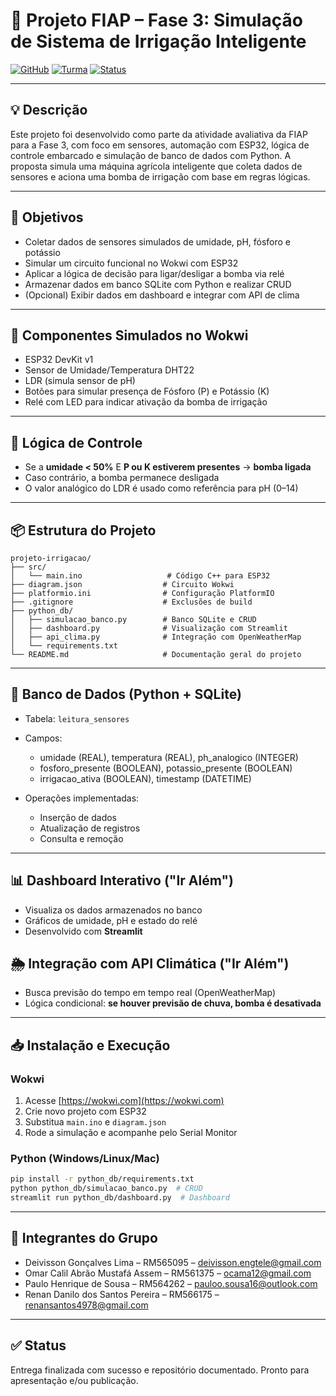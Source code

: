 # 🌿 Projeto FIAP – Fase 3: Simulação de Sistema de Irrigação Inteligente

[![GitHub](https://img.shields.io/badge/Grupo-FarmTech%20Solutions-green)](https://github.com/seu-grupo/exemplo)
[![Turma](https://img.shields.io/badge/Turma-1TIAOB%2F2025-blue)]()
[![Status](https://img.shields.io/badge/Status-Concluído-success)]()

---

## 💡 Descrição

Este projeto foi desenvolvido como parte da atividade avaliativa da FIAP para a Fase 3, com foco em sensores, automação com ESP32, lógica de controle embarcado e simulação de banco de dados com Python. A proposta simula uma máquina agrícola inteligente que coleta dados de sensores e aciona uma bomba de irrigação com base em regras lógicas.

---

## 🎯 Objetivos

* Coletar dados de sensores simulados de umidade, pH, fósforo e potássio
* Simular um circuito funcional no Wokwi com ESP32
* Aplicar a lógica de decisão para ligar/desligar a bomba via relé
* Armazenar dados em banco SQLite com Python e realizar CRUD
* (Opcional) Exibir dados em dashboard e integrar com API de clima

---

## 🔧 Componentes Simulados no Wokwi

* ESP32 DevKit v1
* Sensor de Umidade/Temperatura DHT22
* LDR (simula sensor de pH)
* Botões para simular presença de Fósforo (P) e Potássio (K)
* Relé com LED para indicar ativação da bomba de irrigação

---

## 🧠 Lógica de Controle

* Se a **umidade < 50%** E **P ou K estiverem presentes** → **bomba ligada**
* Caso contrário, a bomba permanece desligada
* O valor analógico do LDR é usado como referência para pH (0–14)

---

## 📦 Estrutura do Projeto

```
projeto-irrigacao/
├── src/
│   └── main.ino                   # Código C++ para ESP32
├── diagram.json                  # Circuito Wokwi
├── platformio.ini                # Configuração PlatformIO
├── .gitignore                    # Exclusões de build
├── python_db/
│   ├── simulacao_banco.py        # Banco SQLite e CRUD
│   ├── dashboard.py              # Visualização com Streamlit
│   ├── api_clima.py              # Integração com OpenWeatherMap
│   └── requirements.txt
└── README.md                     # Documentação geral do projeto
```

---

## 🧪 Banco de Dados (Python + SQLite)

* Tabela: `leitura_sensores`

* Campos:

  * umidade (REAL), temperatura (REAL), ph\_analogico (INTEGER)
  * fosforo\_presente (BOOLEAN), potassio\_presente (BOOLEAN)
  * irrigacao\_ativa (BOOLEAN), timestamp (DATETIME)

* Operações implementadas:

  * Inserção de dados
  * Atualização de registros
  * Consulta e remoção

---

## 📊 Dashboard Interativo ("Ir Além")

* Visualiza os dados armazenados no banco
* Gráficos de umidade, pH e estado do relé
* Desenvolvido com **Streamlit**

## 🌦 Integração com API Climática ("Ir Além")

* Busca previsão do tempo em tempo real (OpenWeatherMap)
* Lógica condicional: **se houver previsão de chuva, bomba é desativada**

---

## 📥 Instalação e Execução

### Wokwi

1. Acesse [https://wokwi.com](https://wokwi.com)
2. Crie novo projeto com ESP32
3. Substitua `main.ino` e `diagram.json`
4. Rode a simulação e acompanhe pelo Serial Monitor

### Python (Windows/Linux/Mac)

```bash
pip install -r python_db/requirements.txt
python python_db/simulacao_banco.py  # CRUD
streamlit run python_db/dashboard.py  # Dashboard
```

---

## 👥 Integrantes do Grupo

* Deivisson Gonçalves Lima – RM565095 – [deivisson.engtele@gmail.com](mailto:deivisson.engtele@gmail.com)
* Omar Calil Abrão Mustafá Assem – RM561375 – [ocama12@gmail.com](mailto:ocama12@gmail.com)
* Paulo Henrique de Sousa – RM564262 – [pauloo.sousa16@outlook.com](mailto:pauloo.sousa16@outlook.com)
* Renan Danilo dos Santos Pereira – RM566175 – [renansantos4978@gmail.com](mailto:renansantos4978@gmail.com)

---

## ✅ Status

Entrega finalizada com sucesso e repositório documentado. Pronto para apresentação e/ou publicação.
